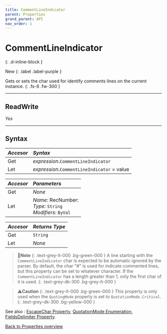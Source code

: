 ```yaml
---
title: CommentLineIndicator
parent: Properties
grand_parent: API
nav_order: 1
---
```


# CommentLineIndicator
{: .d-inline-block }

New
{: .label .label-purple }

Gets or sets the char used for identify comments lines on the current instance.
{: .fs-6 .fw-300 }

---

## ReadWrite

_Yes_

---

## Syntax

|**_Accesor_**|**_Syntax_**|
|:----------|:----------|
|Get|*expression*.`CommentLineIndicator`|
|Let|*expression*.`CommentLineIndicator` = value|

|**_Accesor_**|**_Parameters_**|
|:----------|:----------|
|Get|_None_|
|Let|*Name*: RecNumber:<br>*Type*: `String`<br>*Modifiers*: `ByVal`|

|**_Accesor_**|**_Returns Type_**|
|:----------|:----------|
|Get|`String`|
|Let|_None_|

>📝**Note**
>{: .text-grey-lt-000 .bg-green-000 }
>A line starting with the `CommentLineIndicator` char is expected to be automatic ignored by the parser. By default, the char "#" is used for indicate commented lines, but this property can be set to whatever character. If the `CommentLineIndicator` has a length greater than 1, only the first char of it is used.
{: .text-grey-dk-300 .bg-grey-lt-000 }

>⚠️**Caution**
>{: .text-grey-lt-000 .bg-green-000 }
>This property is only used when the `QuotingMode` property is set to `QuotationMode.Critical`.
{: .text-grey-dk-300 .bg-yellow-000 }

See also
: [EscapeChar Property](https://ws-garcia.github.io/VBA-CSV-interface/api/properties/escapechar.html), [QuotationMode Enumeration](https://ws-garcia.github.io/VBA-CSV-interface/api/enumerations/quotationmode.html), [FieldsDelimiter Property](https://ws-garcia.github.io/VBA-CSV-interface/api/properties/fieldsdelimiter.html).

[Back to Properties overview](https://ws-garcia.github.io/VBA-CSV-interface/api/properties/)